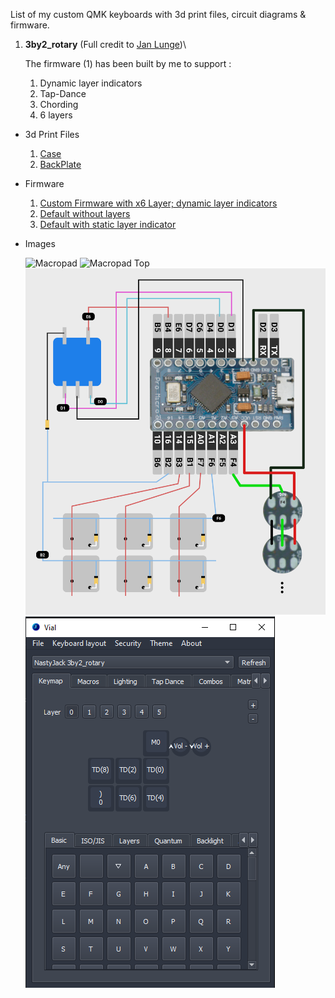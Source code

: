 List of my custom QMK keyboards with 3d print files, circuit diagrams & firmware.

1. **3by2_rotary** (Full credit to [Jan Lunge](https://github.com/JanLunge/keyboards/tree/main/w3by2-rotary))\

   The firmware (1) has been built by me to support :
     1. Dynamic layer indicators
     2. Tap-Dance
     3. Chording
     4. 6 layers
  
  - 3d Print Files
    1. [Case](https://github.com/NastyJack/qmk_keyboards/blob/master/3by2_rotary/3D%20Print%20Files/3by2%20case%20rotary.3mf)
    2. [BackPlate](https://github.com/NastyJack/qmk_keyboards/blob/master/3by2_rotary/3D%20Print%20Files/3by2%20backplate.3mf)

  - Firmware
    1. [Custom Firmware with x6 Layer; dynamic layer indicators](https://github.com/NastyJack/qmk_keyboards/tree/master/3by2_rotary/Firmware/Custom%20Layer%20Indicator%20x6)
    2. [Default without layers](https://github.com/NastyJack/qmk_keyboards/tree/master/3by2_rotary/Firmware/Default)
    3. [Default with static layer indicator](https://github.com/NastyJack/qmk_keyboards/tree/master/3by2_rotary/Firmware/Default%20Layer%20Indicator)

  - Images
    
    ![Macropad](https://github.com/NastyJack/qmk_keyboards/blob/master/3by2_rotary/Images/macropad.jpg)
    ![Macropad Top](https://github.com/NastyJack/qmk_keyboards/blob/master/3by2_rotary/Images/macropad_top.png)
    ![Pinout](https://github.com/NastyJack/qmk_keyboards/blob/master/3by2_rotary/Images/macropad-pinout.png)
    ![Vial](https://github.com/NastyJack/qmk_keyboards/blob/master/3by2_rotary/Images/vial_mapping.png)
  
  
    
